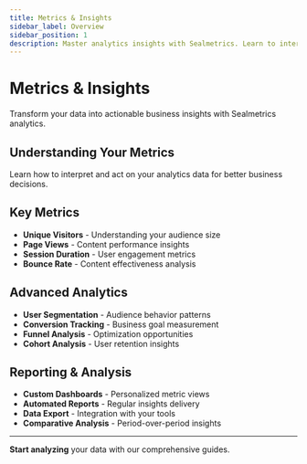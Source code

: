 ```yaml
---
title: Metrics & Insights
sidebar_label: Overview
sidebar_position: 1
description: Master analytics insights with Sealmetrics. Learn to interpret data and make data-driven decisions.
---
```


# Metrics & Insights

Transform your data into actionable business insights with Sealmetrics analytics.

## Understanding Your Metrics

Learn how to interpret and act on your analytics data for better business decisions.

## Key Metrics

- **Unique Visitors** - Understanding your audience size
- **Page Views** - Content performance insights
- **Session Duration** - User engagement metrics
- **Bounce Rate** - Content effectiveness analysis

## Advanced Analytics

- **User Segmentation** - Audience behavior patterns
- **Conversion Tracking** - Business goal measurement
- **Funnel Analysis** - Optimization opportunities
- **Cohort Analysis** - User retention insights

## Reporting & Analysis

- **Custom Dashboards** - Personalized metric views
- **Automated Reports** - Regular insights delivery
- **Data Export** - Integration with your tools
- **Comparative Analysis** - Period-over-period insights

---

**Start analyzing** your data with our comprehensive guides.
